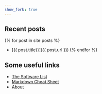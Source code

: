 ```yaml
---
show_fork: true
---
```


## Recent posts

{% for post in site.posts %}
* [{{ post.title}}]({{ post.url }})
{% endfor %}

## Some useful links

* [The Software List](pages/software)
* [Markdown Cheat Sheet](pages/markdown_cheat_sheet.html)
* [About](pages/about)
